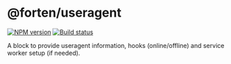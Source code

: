 # @forten/useragent

[![NPM version][npm-image]][npm-url]
[![Build status][travis-image]][travis-url]

[npm-image]: https://img.shields.io/npm/v/@forten/useragent.svg?style=flat
[npm-url]: https://npmjs.org/package/@forten/useragent
[travis-image]: https://img.shields.io/travis/fortenjs/forten.svg?style=flat
[travis-url]: https://travis-ci.org/fortenjs/forten

A block to provide useragent information, hooks (online/offline) and
service worker setup (if needed).
